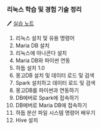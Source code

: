 ### 리눅스 학습 및 경험 기술 정리
🖊️ [실습 노트](https://edgeun.notion.site/05-Linux-Hadoop-106a6bc551d8802e8f58e124abcda90f)
1. 리눅스 설치 및 유용 명령어
2. Maria DB 설치
3. 리눅스에 아나콘다 설치
4. Maria DB와 파이썬 연동
5. 하둡 설치 1.0
6. 몽고DB 설치 및 데이터 로드 및 검색
7. Spark 설치하고 데이터 로드 및 검색
8. 몽고DB를 파이썬과 연동하기
9. DB에버로 Spark에 접속하기
10. DB에버로 Maria DB에 접속하기
11. 하둡 분산 파일 시스템 명령어 배우기
12. Hive 설치
